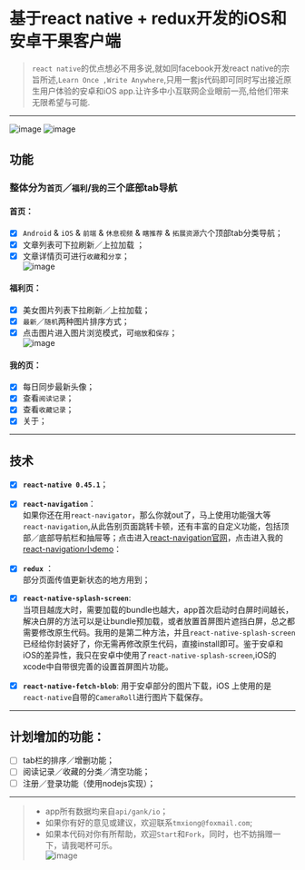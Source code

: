 # 基于react native + redux开发的iOS和安卓干果客户端
> ```react native```的优点想必不用多说,就如同facebook开发react native的宗旨所述,```Learn Once ,Write Anywhere```,只用一套js代码即可同时写出接近原生用户体验的安卓和iOS app.让许多中小互联网企业眼前一亮,给他们带来无限希望与可能.
---
![image](https://github.com/tmxiong/gank/blob/master/screenshots/home.gif)
![image](https://github.com/tmxiong/gank/blob/master/screenshots/fuli.gif)

## 功能
### 整体分为```首页```／```福利```/```我的```三个底部tab导航
####  首页：
- [x] ```Android``` & ```iOS``` & ```前端``` & ```休息视频``` & ```瞎推荐``` & ```拓展资源```六个顶部tab分类导航；
- [x] 文章列表可下拉刷新／上拉加载 ；
- [x] 文章详情页可进行```收藏```和```分享```；    
![image](https://github.com/tmxiong/gank/blob/master/screenshots/home.png)

#### 福利页：
- [x] 美女图片列表下拉刷新／上拉加载；
- [x] ```最新```／```随机```两种图片排序方式；
- [x] 点击图片进入图片浏览模式，可```缩放```和```保存```；    
![image](https://github.com/tmxiong/gank/blob/master/screenshots/fuli.png)

#### 我的页：
- [x] 每日同步最新头像；
- [x] 查看```阅读记录```；
- [x] 查看```收藏记录```；
- [x] 关于；
---
## 技术
- [x] **```react-native 0.45.1```**；
- [x] **```react-navigation```**：    
如果你还在用```react-navigator```，那么你就out了，马上使用功能强大等 ```react-navigation```,从此告别页面跳转卡顿，还有丰富的自定义功能，包括顶部／底部导航栏和抽屉等；点击进入[react-navigation官网](https://reactnavigation.org)，点击进入我的[react-navigation小demo](https://github.com/tmxiong/react-navigation)：
- [x] **```redux```** ：    
部分页面传值更新状态的地方用到；

- [x] **```react-native-splash-screen```**:    
当项目越庞大时，需要加载的bundle也越大，app首次启动时白屏时间越长，解决白屏的方法可以是让bundle预加载，或者放置首屏图片遮挡白屏，总之都需要修改原生代码。我用的是第二种方法，并且```react-native-splash-screen```已经给你封装好了，你无需再修改原生代码，直接install即可。鉴于安卓和iOS的差异性，我只在安卓中使用了```react-native-splash-screen```,iOS的xcode中自带很完善的设置首屏图片功能。
- [x] **`react-native-fetch-blob`**:
用于安卓部分的图片下载，iOS 上使用的是`react-native`自带的`CameraRoll`进行图片下载保存。
---
## 计划增加的功能：
- [ ] tab栏的排序／增删功能；
- [ ] 阅读记录／收藏的分类／清空功能；
- [ ] 注册／登录功能（使用nodejs实现）；
- ---
>* app所有数据均来自`api/gank/io`；
>* 如果你有好的意见或建议，欢迎联系`tmxiong@foxmail.com`;
>* 如果本代码对你有所帮助，欢迎`Start`和`Fork`，同时，也不妨捐赠一下，请我喝杯可乐。    
![image](https://github.com/tmxiong/gank/blob/master/screenshots/donation.jpg)
